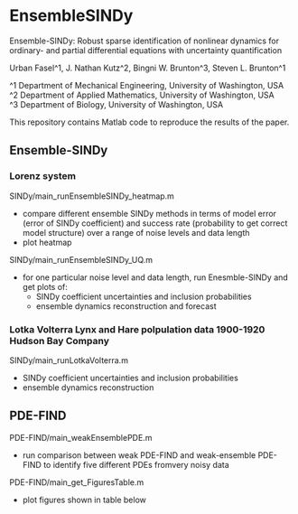 # EnsembleSINDy
 
Ensemble-SINDy: Robust sparse identification of nonlinear dynamics for ordinary- and partial differential equations with uncertainty quantification

Urban Fasel^1, J. Nathan Kutz^2, Bingni W. Brunton^3, Steven L. Brunton^1

^1 Department of Mechanical Engineering, University of Washington, USA  
^2 Department of Applied Mathematics, University of Washington, USA  
^3 Department of Biology, University of Washington, USA  


This repository contains Matlab code to reproduce the results of the paper. 



## Ensemble-SINDy

### Lorenz system

SINDy/main_runEnsembleSINDy_heatmap.m  
 * compare different ensemble SINDy methods in terms of model error (error of SINDy coefficient) and success rate (probability to get correct model structure) over a range of noise levels and data length
 * plot heatmap
    
SINDy/main_runEnsembleSINDy_UQ.m  
 * for one particular noise level and data length, run Enesmble-SINDy and get plots of:
    * SINDy coefficient uncertainties and inclusion probabilities
    * ensemble dynamics reconstruction and forecast 

### Lotka Volterra Lynx and Hare polpulation data 1900-1920 Hudson Bay Company

SINDy/main_runLotkaVolterra.m  
 * SINDy coefficient uncertainties and inclusion probabilities
 * ensemble dynamics reconstruction


## PDE-FIND

PDE-FIND/main_weakEnsemblePDE.m
 * run comparison between weak PDE-FIND and weak-ensemble PDE-FIND to identify five different PDEs fromvery noisy data

PDE-FIND/main_get_FiguresTable.m
 * plot figures shown in table below 
